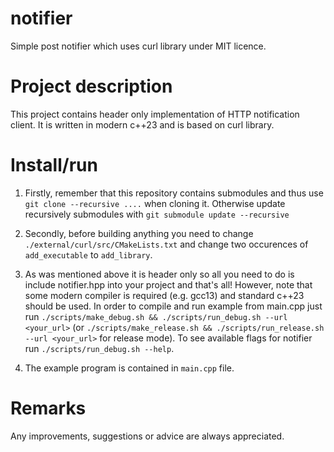 # notifier
Simple post notifier which uses curl library under MIT licence.

# Project description
This project contains header only implementation of HTTP notification client.  It is written in modern c++23  and is based on curl library. 


# Install/run

1. Firstly, remember that this repository contains submodules and thus use `git clone --recursive ....`
when cloning it. Otherwise update recursively submodules with `git submodule update --recursive`

2. Secondly, before building anything you need to change `./external/curl/src/CMakeLists.txt` and change two occurences of `add_executable` to `add_library`.


3. As was mentioned above it is header only so all you need to do is include notifier.hpp into your project and that's all! However, note that some modern compiler is required (e.g. gcc13) and standard c++23 should be used.
In order to compile and run example from main.cpp just run `./scripts/make_debug.sh && ./scripts/run_debug.sh --url <your_url>` (or `./scripts/make_release.sh && ./scripts/run_release.sh --url <your_url>` for release mode).
To see available flags for notifier run `./scripts/run_debug.sh --help`.

4. The example program is contained in `main.cpp` file.

# Remarks
Any improvements, suggestions or advice are always appreciated.